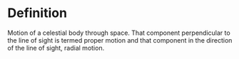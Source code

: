 # Definition

Motion of a celestial body through space. That component perpendicular
to the line of sight is termed proper motion and that component in the
direction of the line of sight, radial motion.
